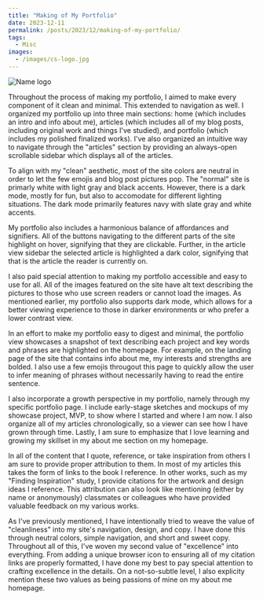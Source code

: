 ```yaml
---
title: "Making of My Portfolio"
date: 2023-12-11
permalink: /posts/2023/12/making-of-my-portfolio/
tags:
  - Misc
images:
  - /images/cs-logo.jpg
---
```


![Name logo](/images/cs-logo.jpg)

Throughout the process of making my portfolio, I aimed to make every component of it clean and minimal. This extended to navigation as well. I organized my portfolio up into three main sections: home (which includes an intro and info about me), articles (which includes all of my blog posts, including original work and things I've studied), and portfolio (which includes my polished finalized works). I've also organized an intuitive way to navigate through the "articles" section by providing an always-open scrollable sidebar which displays all of the articles.

To align with my "clean" aesthetic, most of the site colors are neutral in order to let the few emojis and blog post pictures pop. The "normal" site is primarly white with light gray and black accents. However, there is a dark mode, mostly for fun, but also to accomodate for different lighting situations. The dark mode primarily features navy with slate gray and white accents.

My portfolio also includes a harmonious balance of affordances and signifiers. All of the buttons navigating to the different parts of the site highlight on hover, signifying that they are clickable. Further, in the article view sidebar the selected article is highlighted a dark color, signifying that that is the article the reader is currently on.

I also paid special attention to making my portfolio accessible and easy to use for all. All of the images featured on the site have alt text describing the pictures to those who use screen readers or cannot load the images. As mentioned earlier, my portfolio also supports dark mode, which allows for a better viewing experience to those in darker environments or who prefer a lower contrast view.

In an effort to make my portfolio easy to digest and minimal, the portfolio view showcases a snapshot of text describing each project and key words and phrases are highlighted on the homepage. For example, on the landing page of the site that contains info about me, my interests and strengths are bolded. I also use a few emojis througout this page to quickly allow the user to infer meaning of phrases without necessarily having to read the entire sentence.

I also incorporate a growth perspective in my portfolio, namely through my specific portfolio page. I include early-stage sketches and mockups of my showcase project, MVP, to show where I started and where I am now. I also organize all of my articles chronologically, so a viewer can see how I have grown through time. Lastly, I am sure to emphasize that I love learning and growing my skillset in my about me section on my homepage.

In all of the content that I quote, reference, or take inspiration from others I am sure to provide proper attribution to them. In most of my articles this takes the form of links to the book I reference. In other works, such as my "Finding Inspiration" study, I provide citations for the artwork and design ideas I reference. This attribution can also look like mentioning (either by name or anonymously) classmates or colleagues who have provided valuable feedback on my various works.

As I've previously mentioned, I have intentionally tried to weave the value of "cleanliness" into my site's navigation, design, and copy. I have done this through neutral colors, simple navigation, and short and sweet copy. Throughout all of this, I've woven my second value of "excellence" into everything. From adding a unique browser icon to ensuring all of my citation links are properly formatted, I have done my best to pay special attention to crafting excellence in the details. On a not-so-subtle level, I also explicity mention these two values as being passions of mine on my about me homepage.
